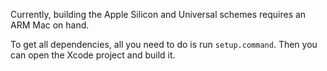 Currently, building the Apple Silicon and Universal schemes requires an ARM Mac on hand.

To get all dependencies, all you need to do is run `setup.command`.
Then you can open the Xcode project and build it.